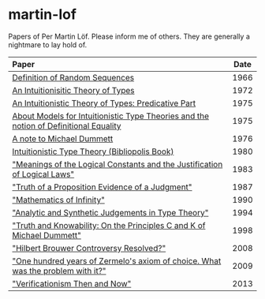martin-lof
==========

Papers of Per Martin Löf. Please inform me of others. They are generally a nightmare to lay hold of.


| Paper | Date |
|:------|:----:|
|[Definition of Random Sequences](Definition-of-Random-Sequences-1966.pdf)| 1966 |
|[An Intuitionisitic Theory of Types](An-Intuitionisitic-Theory-of-Types-1972.pdf)| 1972 |
|[An Intuitionistic Theory of Types: Predicative Part](An-Intuitionisitic-Theory-of-Types:-Predicative-Part-1975.pdf)| 1975 |
|[About Models for Intuitionistic Type Theories and the notion of Definitional Equality](About-Models-for-Intuitionistic-Type-Theories-and-the-notion-of-Definitional-Equality-1975.pdf)| 1975 |
|[A note to Michael Dummett](Note-to-Michael-Dummett-1976.pdf)| 1976 |
|[Intuitionistic Type Theory (Bibliopolis Book)](Bibliopolis-Book-1980.pdf)| 1980 |
|["Meanings of the Logical Constants and the Justification of Logical Laws"](Meanings-of-the-Logical-Constants-1983.pdf)| 1983 |
|["Truth of a Proposition Evidence of a Judgment"](Truth-of-a-Proposition-Evidence-of-a-Judgment-1987.pdf)| 1987 |
|["Mathematics of Infinity"](Mathematics-of-Infinity.pdf)| 1990 |
|["Analytic and Synthetic Judgements in Type Theory"](Martin-Lof-Analytic-and-Synthetic-Judgements-in-Type-Theory.pdf)| 1994 |
|["Truth and Knowability: On the Principles C and K of Michael Dummett"](Truth-and-Knowability-On-the-Principles-C-and-K-of-Michael-Dummett-1998.pdf)| 1998 |
|["Hilbert Brouwer Controversy Resolved?"](Hilbert-Brouwer-Controversy-Resolved-2008.pdf)| 2008 |
|["One hundred years of Zermelo's axiom of choice. What was the problem with it?"](One-hundred-years-of-Zermelo-s-axiom-of-choice-what-was-the-problem-with-it-2009.pdf)| 2009 |
|["Verificationism Then and Now"](Martin-Lof-Verificationism-Then-and-Now-2013.pdf)| 2013 |




